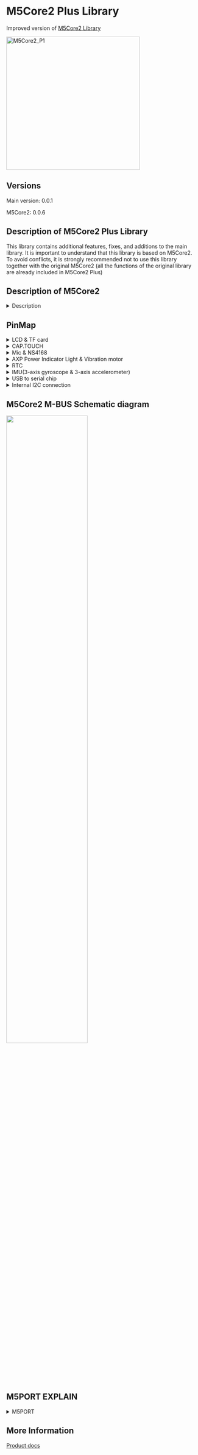 # M5Core2 Plus Library

Improved version of [M5Core2 Library](https://github.com/m5stack/M5Core2)

<img src="https://static-cdn.m5stack.com/resource/docs/static/assets/img/product_pics/core/core2/core2_01.webp" alt="M5Core2_P1" width="350" height="350">

## Versions
Main version: 0.0.1

M5Core2: 0.0.6


## Description of M5Core2 Plus Library

This library contains additional features, fixes, and additions to the main library. It is important to understand that this library is based on M5Core2. To avoid conflicts, it is strongly recommended not to use this library together with the original M5Core2 (all the functions of the original library are already included in M5Core2 Plus)

## Description of M5Core2
<details> 
  <summary>Description</summary>
M5Core2 is the second generation core device in the M5Stack development kit series, which further enhances the functions of the original generation of cores. 

The MCU is an ESP32 model D0WDQ6-V3 and has dual core Xtensa® 32-bit 240Mhz LX6 processors that can be controlled separately. WiFi and Bluetooth are supported as standard and it includes an on board 16MB Flash and 8MB PSRAM, USB TYPE-C interface for charging, downloading of programs and serial communication, a 2.0-inch integrated capacitive touch screen, and a built-in vibration motor. 

M5Core2 also features a built-in RTC module which can provide accurate timing. The power supply is managed by an AXP192 power management chip, which can effectively control the power consumption of the base and a built-in green LED power indicator helps to notify the user of battery level. The battery capacity has been upgraded to 390mAh, which can power the core for much longer than the previous model. 

The M5Core2 retains the SD card slot and speakers. However, in order to ensure higher quality sound output, the I2S digital audio interface power amplifier chip is used to effectively prevent signal distortion. There are independent power and reset buttons on the left side and bottom of the base. 

The 3 icons on the front of the screen are capacitive buttons which are programmable. There is a small expansion board on the back of the base with a 6-axis IMU sensor and microphone.
</details>

## PinMap
<details> 
  <summary>LCD & TF card</summary>
   LCD ：320x240 </br>
   TF card Maximum size 16GB </br>

  <table>
   <tr><td>ESP32 Chip</td><td>GPIO38</td><td>GPIO23</td><td>GPIO18</td><td>GPIO5</td><td>GPIO15</td><td></td><td> </td><td> </td></tr>
   <tr><td>AXP192 Chip</td><td> </td><td> </td><td> </td><td> </td><td> </td><td>AXP_IO4</td><td>AXP_DC3</td><td>AXP_LDO2</td></tr>
   <tr><td>ILI9342C</td><td>MISO</td><td>MOSI</td><td>SCK</td><td>CS</td><td>DC</td><td>RST</td><td>BL</td><td>PWR</td></tr>
  </table>

  <table>
  <tr><td>ESP32 Chip</td><td>GPIO38</td><td>GPIO23</td><td>GPIO18</td><td>GPIO4</td></tr>
  <tr><td>TF Card</td><td>MISO</td><td>MOSI</td><td>SCK</td><td>CS</td></tr>
  </table>

</details>

<details> 
  <summary>CAP.TOUCH</summary>

<table>
 <tr><td>ESP32 chip</td><td>GPIO21</td><td>GPIO22</td><td>GPIO39</td></tr>
 <tr><td>AXP192</td><td></td><td></td><td></td><td>AXP_IO4</td></tr>
 <tr><td>FT6336U</td><td>SDA</td><td>SCL</td><td>INT</td><td>RST</td></tr>
</table>
</details> 

<details> 
  <summary>Mic & NS4168</summary>

<table>
 <tr><td>ESP32 Chip</td><td>GPIO12</td><td>GPIO0</td><td>GPIO2</td><td>AXP_IO2</td><td>GPIO34</td></tr>
 <tr><td>NS4168</td><td>BCLK</td><td>LRCK</td><td>DATA</td><td>SPK_EN</td> </td></tr>
 <tr><td>Mic</td><td></td><td>CLK</td><td></td><td></td><td>DATA</td></tr>
</table>
</details> 

<details> 
  <summary>AXP Power Indicator Light & Vibration motor</summary>

<table>
 <tr><td>AXP192</td><td>AXP_IO1</td><td>AXP_LDO3</td></tr>
 <tr><td>Green LED</td><td>Vcc</td><td></td></tr>
 <tr><td>Vibration motor</td><td></td><td>Vcc</td></tr>
</table>
</details> 

<details> 
  <summary>RTC</summary>

<table>
 <tr><td>ESP32 Chip</td><td>GPIO21</td><td>GPIO22</td><td></td></tr>
 <tr><td>AXP192</td><td></td><td></td><td>AXP_PWR</td></tr>
 <tr><td>BM8563</td><td>SDA</td><td>SCL</td><td>INT</td></tr>
</table>
</details>   

<details> 
  <summary>IMU(3-axis gyroscope & 3-axis accelerometer)</summary>  

<table>
 <tr><td>ESP32 Chip</td><td>GPIO21</td><td>GPIO22</td></tr>
 <tr><td>MPU6886</td><td>SDA</td><td>SCL</td></tr>
</table>
</details>   

<details> 
  <summary>USB to serial chip</summary>

<table>
 <tr><td>ESP32 Chip</td><td>GPIO1</td><td>GPIO3</td></tr>
 <tr><td>CP2104</td><td>RXD</td><td>TXD</td></tr>
</table>
</details> 

<details> 
  <summary>Internal I2C connection</summary>

<table>
 <tr><td>ESP32 Chip</td><td>GPIO21</td><td>GPIO22</td></tr>
 <tr><td>MPU6886</td><td>SDA</td><td>SCL</td></tr>
 <tr><td>AXP192</td><td>SDA</td><td>SCL</td></tr>
 <tr><td>BM8563</td><td>SDA</td><td>SCL</td></tr>
 <tr><td>FT6336U</td><td>SDA</td><td>SCL</td></tr>
</table>
</details> 


## M5Core2 M-BUS Schematic diagram

<img src="https://static-cdn.m5stack.com/resource/docs/static/assets/img/product_pics/core/core2/core2_mbus.webp" width = "65%">

## M5PORT EXPLAIN
<details> 
  <summary>M5PORT</summary>

<table>
      <thead>
         <th>PORT</th>
         <th>PIN</th>
         <th>Note:</th>
      </thead>
      <tbody>
      <tr>
         <td>PORT-A(Red)</td>
         <td>G32/33</td>
         <td>I2C</td>
      </tr>
    </tbody>
</table>
</details>

## More Information
[Product docs](https://docs.m5stack.com/en/core/core2)

